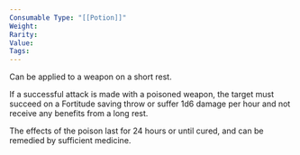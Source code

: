 ```yaml
---
Consumable Type: "[[Potion]]"
Weight: 
Rarity: 
Value: 
Tags:
---
```

Can be applied to a weapon on a short rest.

If a successful attack is made with a poisoned weapon, the target must succeed on a Fortitude saving throw or suffer 1d6 damage per hour and not receive any benefits from a long rest.

The effects of the poison last for 24 hours or until cured, and can be remedied by sufficient medicine.